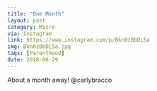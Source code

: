 ```yaml
---
title: "One Month"
layout: post
category: Micro
via: Instagram
link: https://www.instagram.com/p/Bkn0zBbDL5a
img: Bkn0zBbDL5a.jpg
tags: [Parenthood]
date: 2018-06-29
---
```

About a month away! 
@carlybracco